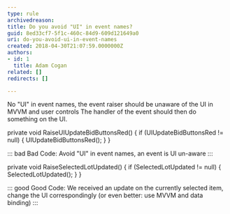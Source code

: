 ```yaml
---
type: rule
archivedreason: 
title: Do you avoid "UI" in event names?
guid: 8ed33cf7-5f1c-460c-84d9-609d121649a0
uri: do-you-avoid-ui-in-event-names
created: 2018-04-30T21:07:59.0000000Z
authors:
- id: 1
  title: Adam Cogan
related: []
redirects: []

---
```


No "UI" in event names, the event raiser should be unaware of the UI in MVVM and user controls
The handler of the event should then do something on the UI. 

<!--endintro-->

private void RaiseUIUpdateBidButtonsRed()
{
if (UIUpdateBidButtonsRed != null)
{
UIUpdateBidButtonsRed();
}
}


::: bad
Bad Code: Avoid "UI" in event names, an event is UI un-aware
:::




private void RaiseSelectedLotUpdated()
{
if (SelectedLotUpdated != null)
{
SelectedLotUpdated();
}
}


::: good
Good Code: We received an update on the currently selected item, change the UI correspondingly (or even better: use MVVM and data binding)
:::
